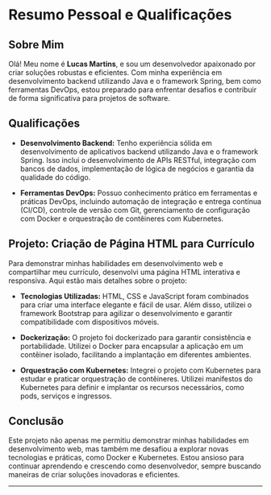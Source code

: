 # Resumo Pessoal e Qualificações

## Sobre Mim

Olá! Meu nome é **Lucas Martins**, e sou um desenvolvedor apaixonado por criar soluções robustas e eficientes. Com minha experiência em desenvolvimento backend utilizando Java e o framework Spring, bem como ferramentas DevOps, estou preparado para enfrentar desafios e contribuir de forma significativa para projetos de software.

## Qualificações

- **Desenvolvimento Backend:** Tenho experiência sólida em desenvolvimento de aplicativos backend utilizando Java e o framework Spring. Isso inclui o desenvolvimento de APIs RESTful, integração com bancos de dados, implementação de lógica de negócios e garantia da qualidade do código.

- **Ferramentas DevOps:** Possuo conhecimento prático em ferramentas e práticas DevOps, incluindo automação de integração e entrega contínua (CI/CD), controle de versão com Git, gerenciamento de configuração com Docker e orquestração de contêineres com Kubernetes.

## Projeto: Criação de Página HTML para Currículo

Para demonstrar minhas habilidades em desenvolvimento web e compartilhar meu currículo, desenvolvi uma página HTML interativa e responsiva. Aqui estão mais detalhes sobre o projeto:

- **Tecnologias Utilizadas:** HTML, CSS e JavaScript foram combinados para criar uma interface elegante e fácil de usar. Além disso, utilizei o framework Bootstrap para agilizar o desenvolvimento e garantir compatibilidade com dispositivos móveis.
  

- **Dockerização:** O projeto foi dockerizado para garantir consistência e portabilidade. Utilizei o Docker para encapsular a aplicação em um contêiner isolado, facilitando a implantação em diferentes ambientes.
  

- **Orquestração com Kubernetes:** Integrei o projeto com Kubernetes para estudar e praticar orquestração de contêineres. Utilizei manifestos do Kubernetes para definir e implantar os recursos necessários, como pods, serviços e ingressos.
  

## Conclusão

Este projeto não apenas me permitiu demonstrar minhas habilidades em desenvolvimento web, mas também me desafiou a explorar novas tecnologias e práticas, como Docker e Kubernetes. Estou ansioso para continuar aprendendo e crescendo como desenvolvedor, sempre buscando maneiras de criar soluções inovadoras e eficientes.

--- 
